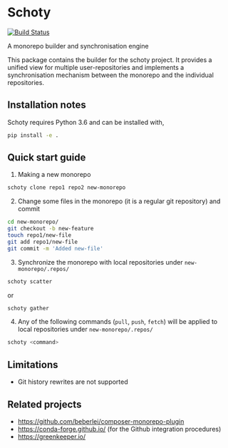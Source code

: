# Schoty

[![Build Status](https://travis-ci.org/schoty/schoty.svg?branch=master)](https://travis-ci.org/schoty/schoty)


A monorepo builder and synchronisation engine

This package contains the builder for the schoty project. It provides a unified view for multiple user-repositories and implements a synchronisation mechanism between the monorepo and the individual repositories.

## Installation notes

Schoty requires Python 3.6 and can be installed with,

```bash
pip install -e .
```

## Quick start guide

1. Making a new monorepo

```bash
schoty clone repo1 repo2 new-monorepo
```

2. Change some files in the monorepo (it is a regular git repository) and commit

```bash
cd new-monorepo/
git checkout -b new-feature
touch repo1/new-file
git add repo1/new-file
git commit -m 'Added new-file'
```

3. Synchronize the monorepo with local repositories under `new-monorepo/.repos/`

```bash
schoty scatter
```
or 

```bash
schoty gather 
```

4. Any of the following commands (`pull`, `push`, `fetch`) will be applied to local repositories under
`new-monorepo/.repos/`

```bash
schoty <command>
```

## Limitations

 * Git history rewrites are not supported 

## Related projects
 
  - https://github.com/beberlei/composer-monorepo-plugin
  - https://conda-forge.github.io/ (for the Github integration procedures)
  - https://greenkeeper.io/
